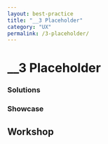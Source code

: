 ```yaml
---
layout: best-practice
title: "__3 Placeholder"
category: "UX"
permalink: /3-placeholder/
---
```


# __3 Placeholder

### Solutions

### Showcase

## Workshop